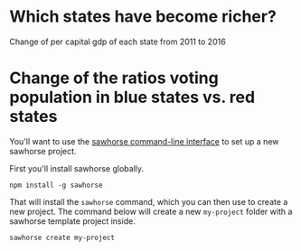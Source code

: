 # Which states have become richer?

Change of per capital gdp of each state from 2011 to 2016

# Change of the ratios voting population in blue states vs. red states

You'll want to use the [sawhorse command-line interface](https://github.com/littlecolumns/sawhorse-cli) to set up a new sawhorse project.

First you'll install sawhorse globally.

```
npm install -g sawhorse
```

That will install the `sawhorse` command, which you can then use to create a new project. The command below will create a new `my-project` folder with a sawhorse template project inside.

```
sawhorse create my-project
```
